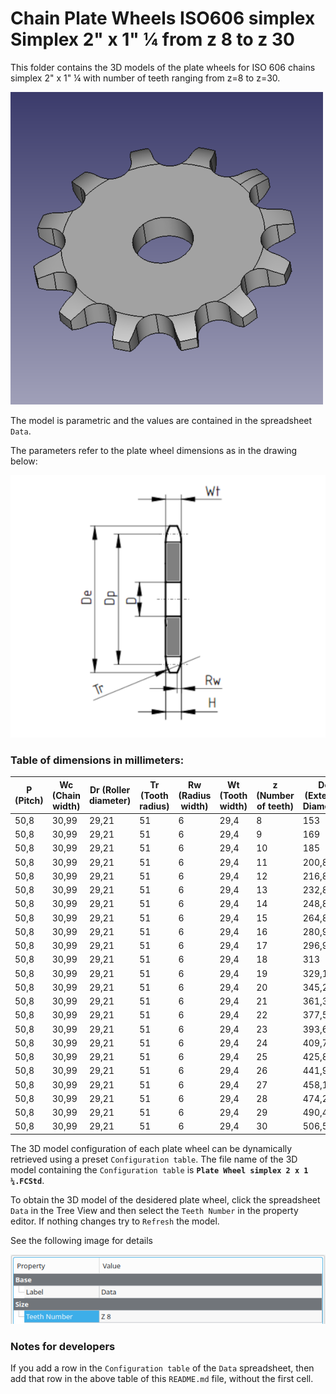 # Chain Plate Wheels ISO606 simplex Simplex 2" x 1" ¼ from z 8 to z 30

This folder contains the 3D models of the plate wheels for ISO 606 chains simplex 2" x 1" ¼ with number of teeth ranging from z=8 to z=30.

![Image](../images/simplex_screenshot.png "Plate Wheel Simplex")

The model is parametric and the values are contained in the spreadsheet `Data`.

The parameters refer to the plate wheel dimensions as in the drawing below:

![Drawing](../images/simplex_drawing.png "Drawing")

### Table of dimensions in millimeters:

P (Pitch)|Wc (Chain width)|Dr (Roller diameter)|Tr (Tooth radius)|Rw (Radius width)|Wt (Tooth width)|z (Number of teeth)|De (External Diameter)|Dp (Pitch diameter)|D (Hole diameter)|H (Total height)
---|---|---|---|---|---|---|---|---|---|---
50,8|30,99|29,21|51|6|29,4|8|153|132,69|25|29,4
50,8|30,99|29,21|51|6|29,4|9|169|148,54|25|29,4
50,8|30,99|29,21|51|6|29,4|10|185|164,44|25|29,4
50,8|30,99|29,21|51|6|29,4|11|200,8|180,34|30|29,4
50,8|30,99|29,21|51|6|29,4|12|216,8|196,29|30|29,4
50,8|30,99|29,21|51|6|29,4|13|232,8|212,29|30|29,4
50,8|30,99|29,21|51|6|29,4|14|248,8|228,29|30|29,4
50,8|30,99|29,21|51|6|29,4|15|264,8|244,3|30|29,4
50,8|30,99|29,21|51|6|29,4|16|280,9|260,4|30|29,4
50,8|30,99|29,21|51|6|29,4|17|296,9|276,4|30|29,4
50,8|30,99|29,21|51|6|29,4|18|313|292,55|30|29,4
50,8|30,99|29,21|51|6|29,4|19|329,1|308,66|30|29,4
50,8|30,99|29,21|51|6|29,4|20|345,2|324,71|30|29,4
50,8|30,99|29,21|51|6|29,4|21|361,3|340,82|30|29,4
50,8|30,99|29,21|51|6|29,4|22|377,5|356,98|30|29,4
50,8|30,99|29,21|51|6|29,4|23|393,6|373,08|30|29,4
50,8|30,99|29,21|51|6|29,4|24|409,7|389,18|30|29,4
50,8|30,99|29,21|51|6|29,4|25|425,8|405,33|30|29,4
50,8|30,99|29,21|51|6|29,4|26|441,9|421,44|30|29,4
50,8|30,99|29,21|51|6|29,4|27|458,1|437,59|30|29,4
50,8|30,99|29,21|51|6|29,4|28|474,2|453,69|30|29,4
50,8|30,99|29,21|51|6|29,4|29|490,4|469,9|30|29,4
50,8|30,99|29,21|51|6|29,4|30|506,5|486|30|29,4

The 3D model configuration of each plate wheel can be dynamically retrieved using a preset `Configuration table`.
The file name of the 3D model containing the `Configuration table` is **`Plate Wheel simplex 2 x 1 ¼.FCStd`**.

To obtain the 3D model of the desidered plate wheel, click the spreadsheet `Data` in the Tree View and then select the `Teeth Number` in the property editor. If nothing changes try to `Refresh` the model.

See the following image for details

![Drawing](../images/configuration.png "Configuration")

### Notes for developers
If you add a row in the `Configuration table` of the `Data` spreadsheet, then add that row in the above table of this `README.md` file, without the first cell.
